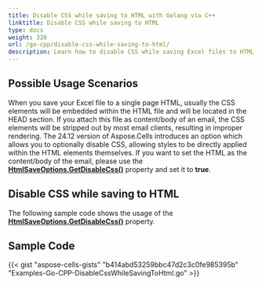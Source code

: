 ```yaml
---
title: Disable CSS while saving to HTML with Golang via C++
linktitle: Disable CSS while saving to HTML
type: docs
weight: 320
url: /go-cpp/disable-css-while-saving-to-html/
description: Learn how to disable CSS while saving Excel files to HTML using Aspose.Cells for C++.
---
```


## **Possible Usage Scenarios**

When you save your Excel file to a single page HTML, usually the CSS elements will be embedded within the HTML file and will be located in the HEAD section. If you attach this file as content/body of an email, the CSS elements will be stripped out by most email clients, resulting in improper rendering. The 24.12 version of Aspose.Cells introduces an option which allows you to optionally disable CSS, allowing styles to be directly applied within the HTML elements themselves. If you want to set the HTML as the content/body of the email, please use the [**HtmlSaveOptions.GetDisableCss()**](https://reference.aspose.com/cells/go-cpp/htmlsaveoptions/getdisablecss/) property and set it to **true**.

## **Disable CSS while saving to HTML**

The following sample code shows the usage of the [**HtmlSaveOptions.GetDisableCss()**](https://reference.aspose.com/cells/go-cpp/htmlsaveoptions/getdisablecss/) property.

## **Sample Code**

{{< gist "aspose-cells-gists" "b414abd53259bbc47d2c3c0fe985395b" "Examples-Go-CPP-DisableCssWhileSavingToHtml.go" >}}